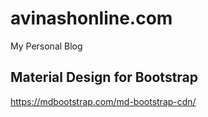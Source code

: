 # avinashonline.com
My Personal Blog


## Material Design for Bootstrap
https://mdbootstrap.com/md-bootstrap-cdn/

